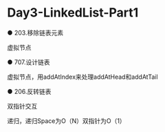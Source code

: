 # Day3-LinkedList-Part1

● 203.移除链表元素 

虚拟节点


● 707.设计链表 

虚拟节点，用addAtIndex来处理addAtHead和addAtTail

● 206.反转链表 

双指针交互

递归，递归Space为O（N）双指针为O（1）


